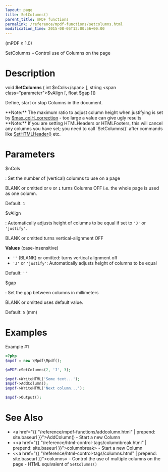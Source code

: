 ```yaml
---
layout: page
title: SetColumns()
parent_title: mPDF functions
permalink: /reference/mpdf-functions/setcolumns.html
modification_time: 2015-08-05T12:00:56+00:00
---
```


(mPDF &ge; 1.0)

SetColumns – Control use of Columns on the page

# Description

void **SetColumns** (
int <span class="parameter">$nCols</span>
[, string <span class="parameter">$vAlign</span>
[, float <span class="parameter">$gap</span>
]])

Define, start or stop Columns in the document.

<div class="alert alert-info" role="alert" markdown="1">
  **Note:** The maximum ratio to adjust column height when justifying is set by
  <a href="{{ "/reference/mpdf-variables/max-colh-correction.html" | prepend: site.baseurl }}">$max_colH_correction</a> - too
  large a value can give ugly results
</div>

<div class="alert alert-info" role="alert" markdown="1">
  **Note:** If you are setting HTMLHeaders or HTMLFooters, this will cancel any columns you have set;
  you need to call `SetColumns()` after commands like
  <a href="{{ "/reference/mpdf-functions/sethtmlheader.html" | prepend: site.baseurl }}">SetHTMLHeader()</a> etc.
</div>

# Parameters

<span class="parameter">$nCols</span>

: Set the number of (vertical) columns to use on a page

  <span class="smallblock">BLANK</span> or omitted or `0` or `1` turns Columns OFF i.e. the whole page is used as one column.

  Default: `1`

<span class="parameter">$vAlign</span>

: Automatically adjusts height of columns to be equal if set to `'J'` or `'justify'`.

  <span class="smallblock">BLANK</span> or omitted turns vertical-alignment OFF

  **Values** (case-insensitive)

  * `''` (<span class="smallblock">BLANK</span>) or omitted: turns vertical alignment off
  * `'J'` or `'justify'`:  Automatically adjusts height of columns to be equal

  Default: `''`

<span class="parameter">$gap</span>

: Set the gap between columns in millimeters

  <span class="smallblock">BLANK</span> or omitted uses default value.

  Default: `5` (mm)

# Examples

Example #1

```php
<?php
$mpdf = new \Mpdf\Mpdf();

$mPDF->SetColumns(2, 'J', 3);

$mpdf->WriteHTML('Some text...');
$mpdf->AddColumn();
$mpdf->WriteHTML('Next column...');

$mpdf->Output();

```

# See Also

 * <a href="{{ "/reference/mpdf-functions/addcolumn.html" | prepend: site.baseurl }}">AddColumn()</a> - Start a new Column
 * &lt;<a href="{{ "/reference/html-control-tags/columnbreak.html" | prepend: site.baseurl }}">columnbreak</a>&gt; - Start a new Column
 * &lt;<a href="{{ "/reference/html-control-tags/columns.html" | prepend: site.baseurl }}">columns</a>&gt; - Control the use of multiple columns on the page - HTML equivalent of `SetColumns()`
